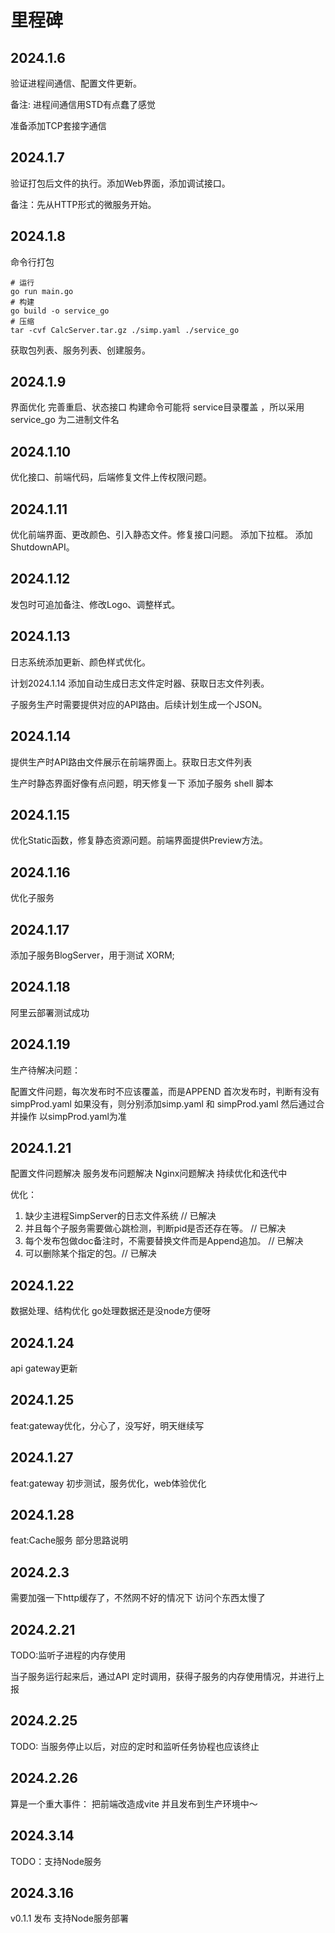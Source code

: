 # 里程碑

## 2024.1.6

验证进程间通信、配置文件更新。

备注: 进程间通信用STD有点蠢了感觉

准备添加TCP套接字通信

## 2024.1.7

验证打包后文件的执行。添加Web界面，添加调试接口。

备注：先从HTTP形式的微服务开始。

## 2024.1.8

命令行打包

````shell
# 运行
go run main.go
# 构建
go build -o service_go
# 压缩
tar -cvf CalcServer.tar.gz ./simp.yaml ./service_go
````

获取包列表、服务列表、创建服务。

## 2024.1.9

界面优化 完善重启、状态接口
构建命令可能将 service目录覆盖 ，所以采用 service_go 为二进制文件名

## 2024.1.10

优化接口、前端代码，后端修复文件上传权限问题。

## 2024.1.11

优化前端界面、更改颜色、引入静态文件。修复接口问题。
添加下拉框。
添加ShutdownAPI。

## 2024.1.12

发包时可追加备注、修改Logo、调整样式。

## 2024.1.13

日志系统添加更新、颜色样式优化。

计划2024.1.14 添加自动生成日志文件定时器、获取日志文件列表。

子服务生产时需要提供对应的API路由。后续计划生成一个JSON。

## 2024.1.14

提供生产时API路由文件展示在前端界面上。获取日志文件列表

生产时静态界面好像有点问题，明天修复一下
添加子服务 shell 脚本

## 2024.1.15

优化Static函数，修复静态资源问题。前端界面提供Preview方法。

## 2024.1.16

优化子服务

## 2024.1.17

添加子服务BlogServer，用于测试 XORM;

## 2024.1.18

阿里云部署测试成功

## 2024.1.19

生产待解决问题：

配置文件问题，每次发布时不应该覆盖，而是APPEND
首次发布时，判断有没有 simpProd.yaml
如果没有，则分别添加simp.yaml 和 simpProd.yaml 然后通过合并操作
以simpProd.yaml为准

## 2024.1.21

配置文件问题解决
服务发布问题解决
Nginx问题解决
持续优化和迭代中

优化：

1. 缺少主进程SimpServer的日志文件系统 // 已解决
2. 并且每个子服务需要做心跳检测，判断pid是否还存在等。 // 已解决
3. 每个发布包做doc备注时，不需要替换文件而是Append追加。 // 已解决
4. 可以删除某个指定的包。// 已解决

## 2024.1.22

数据处理、结构优化
go处理数据还是没node方便呀

## 2024.1.24

api gateway更新

## 2024.1.25

feat:gateway优化，分心了，没写好，明天继续写

## 2024.1.27

feat:gateway 初步测试，服务优化，web体验优化

## 2024.1.28

feat:Cache服务 部分思路说明

## 2024.2.3

需要加强一下http缓存了，不然网不好的情况下 访问个东西太慢了

## 2024.2.21

TODO:监听子进程的内存使用

当子服务运行起来后，通过API 定时调用，获得子服务的内存使用情况，并进行上报

## 2024.2.25

TODO: 当服务停止以后，对应的定时和监听任务协程也应该终止

## 2024.2.26

算是一个重大事件： 把前端改造成vite 并且发布到生产环境中～

## 2024.3.14

TODO：支持Node服务

## 2024.3.16

v0.1.1 发布 支持Node服务部署
